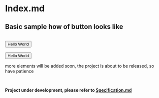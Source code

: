 # Index.md


## Basic sample how of button looks like

<link rel="stylesheet" href="./sample/style.css">
<br>
<button class="mh-bs">Hello  World</button>
<br><br>
<button class="mh-bl">Hello  World</button>

more elements will be added soon, the project is about to be released, so have patience

<br>

**Project under development, please refer to [Specification.md](./spec.md)**

